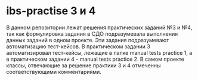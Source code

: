 # ibs-practise 3 и 4

В данном репозитории лежат решения практических заданий №3 и №4, так как формулировка задания в СДО подразумевала выполнения данных заданий в одном проекте. Эти задания подразумевают автоматизацию тест-кейсов. В практическом задании 3 автоматизировал тест-кейсы, лежащие в папке manual tests practice 1, а в практическом задании 4 - manual tests practice 2.
В самом проекте классы, отвечающие за решение практики 3 и 4 отмеченны соответствующими комментариями.
